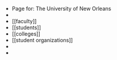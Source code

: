 - Page for: The University of New Orleans
-
- [[faculty]]
- [[students]]
- [[colleges]]
- [[student organizations]]
-
-